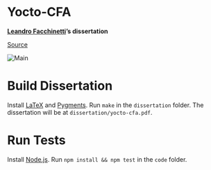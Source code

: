# Yocto-CFA

**[Leandro Facchinetti](https://www.leafac.com)’s dissertation**

[Source](https://github.com/leafac/yocto-cfa)

![Main](https://github.com/leafac/yocto-cfa/workflows/Main/badge.svg)

# Build Dissertation

Install [LaTeX](https://www.latex-project.org) and [Pygments](http://pygments.org). Run `make` in the `dissertation` folder. The dissertation will be at `dissertation/yocto-cfa.pdf`.

# Run Tests

Install [Node.js](https://nodejs.org/). Run `npm install && npm test` in the `code` folder.
